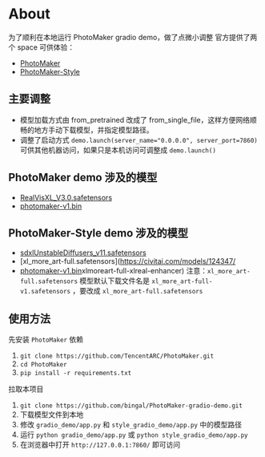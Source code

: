 # About
为了顺利在本地运行 PhotoMaker gradio demo，做了点微小调整
官方提供了两个 space 可供体验：
* [PhotoMaker](https://huggingface.co/spaces/TencentARC/PhotoMaker)
* [PhotoMaker-Style](https://huggingface.co/spaces/TencentARC/PhotoMaker-Style)

## 主要调整
* 模型加载方式由 from_pretrained 改成了 from_single_file，这样方便网络顺畅的地方手动下载模型，并指定模型路径。
* 调整了启动方式 `demo.launch(server_name="0.0.0.0", server_port=7860)` 可供其他机器访问，如果只是本机访问可调整成 `demo.launch()`

## PhotoMaker demo 涉及的模型
* [RealVisXL_V3.0.safetensors](https://huggingface.co/SG161222/RealVisXL_V3.0/tree/main)
* [photomaker-v1.bin](https://huggingface.co/TencentARC/PhotoMaker/tree/main)


## PhotoMaker-Style demo 涉及的模型
* [sdxlUnstableDiffusers_v11.safetensors](https://civitai.com/models/84040/sdxl-unstable-diffusers-yamermix)
* [xl_more_art-full.safetensors](https://civitai.com/models/124347/
* [photomaker-v1.bin](https://huggingface.co/TencentARC/PhotoMaker/tree/main)xlmoreart-full-xlreal-enhancer)
注意：`xl_more_art-full.safetensors` 模型默认下载文件名是 `xl_more_art-full-v1.safetensors` ，要改成 `xl_more_art-full.safetensors`

## 使用方法
先安装 `PhotoMaker` 依赖
1. `git clone https://github.com/TencentARC/PhotoMaker.git`
2. `cd PhotoMaker`
3. `pip install -r requirements.txt`

拉取本项目
1. `git clone https://github.com/bingal/PhotoMaker-gradio-demo.git`
2. 下载模型文件到本地
3. 修改 `gradio_demo/app.py` 和 `style_gradio_demo/app.py` 中的模型路径
4. 运行 `python gradio_demo/app.py` 或 `python style_gradio_demo/app.py`
5. 在浏览器中打开 `http://127.0.0.1:7860/` 即可访问